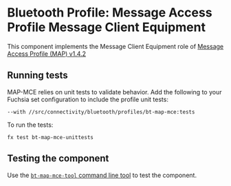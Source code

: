 # Bluetooth Profile: Message Access Profile Message Client Equipment

This component implements the Message Client Equipment role of
[Message Access Profile (MAP) v1.4.2](https://www.bluetooth.com/specifications/specs/message-access-profile-1-4-2/)

## Running tests

MAP-MCE relies on unit tests to validate behavior. Add the following to your Fuchsia set configuration
to include the profile unit tests:

`--with //src/connectivity/bluetooth/profiles/bt-map-mce:tests`

To run the tests:

```
fx test bt-map-mce-unittests
```

## Testing the component

Use the [`bt-map-mce-tool` command line tool](https://cs.opensource.google/fuchsia/fuchsia/+/main:src/connectivity/bluetooth/tools/bt-map-mce-tool) to test the component.
